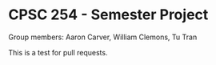 # CPSC 254 - Semester Project
Group members: Aaron Carver, William Clemons, Tu Tran

This is a test for pull requests.
